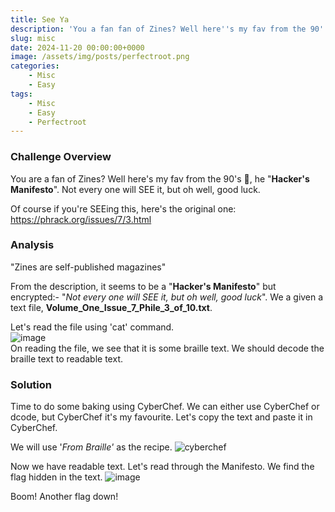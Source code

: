 ```yaml
---
title: See Ya
description: 'You a fan fan of Zines? Well here''s my fav from the 90''s 🙂 , The "Hacker''s Manifesto". Not every one will SEE it, but oh well, good luck. Of course if you''re SEEing this, here''s the original one: https://phrack.org/issues/7/3.html'
slug: misc
date: 2024-11-20 00:00:00+0000
image: /assets/img/posts/perfectroot.png
categories:
    - Misc
    - Easy
tags:
    - Misc
    - Easy
    - Perfectroot
---
```


### Challenge Overview
You are a fan of Zines? Well here's my fav from the 90's 🙂, he "**Hacker's Manifesto**". Not every one will SEE it, but oh well, good luck.

Of course if you're SEEing this, here's the original one: https://phrack.org/issues/7/3.html

### Analysis
"Zines are self-published magazines"

From the description, it seems to be a "**Hacker's Manifesto**" but encrypted:- "_Not every one will SEE it, but oh well, good luck_". We a given a text file, **Volume_One_Issue_7_Phile_3_of_10.txt**.

Let's read the file using 'cat' command. <br>
![image](https://gist.github.com/user-attachments/assets/ea779ea5-e7cb-4503-9064-68b57d10ee81) <br>
On reading the file, we see that it is some braille text. We should decode the braille text to readable text.

### Solution
Time to do some baking using CyberChef. We can either use CyberChef or dcode, but CyberChef it's my favourite. Let's copy the text and paste it in CyberChef. 

We will use '_From Braille'_ as the recipe.
![cyberchef](https://gist.github.com/user-attachments/assets/4e2f0c34-df70-48a6-9961-bd9a95c70a0f)

Now we have readable text. Let's read through the Manifesto.
We find the flag hidden in the text.
![image](https://gist.github.com/user-attachments/assets/704257a2-1b2b-4f17-ae12-bea9fbf3477a)

Boom! Another flag down!
